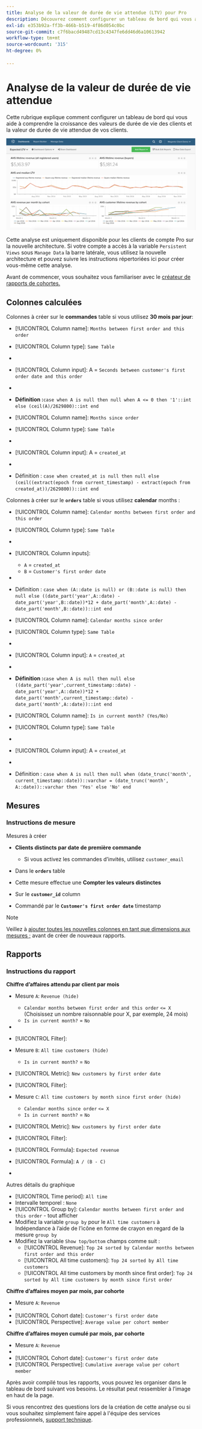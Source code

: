 ```yaml
---
title: Analyse de la valeur de durée de vie attendue (LTV) pour Pro
description: Découvrez comment configurer un tableau de bord qui vous aide à comprendre la croissance des valeurs de durée de vie des clients et la valeur de durée de vie attendue de vos clients.
exl-id: e353b92a-ff3b-466b-b519-4f86d054c0bc
source-git-commit: c7f6bacd49487cd13c4347fe6dd46d6a10613942
workflow-type: tm+mt
source-wordcount: '315'
ht-degree: 0%

---
```


# Analyse de la valeur de durée de vie attendue

Cette rubrique explique comment configurer un tableau de bord qui vous aide à comprendre la croissance des valeurs de durée de vie des clients et la valeur de durée de vie attendue de vos clients.

![](../../assets/exp-lifetim-value-anyalysis.png)

Cette analyse est uniquement disponible pour les clients de compte Pro sur la nouvelle architecture. Si votre compte a accès à la variable `Persistent Views` sous `Manage Data` la barre latérale, vous utilisez la nouvelle architecture et pouvez suivre les instructions répertoriées ici pour créer vous-même cette analyse.

Avant de commencer, vous souhaitez vous familiariser avec le [créateur de rapports de cohortes.](../dev-reports/cohort-rpt-bldr.md)

## Colonnes calculées

Colonnes à créer sur le **commandes** table si vous utilisez **30 mois par jour**:

* [!UICONTROL Column name]: `Months between first order and this order`
* [!UICONTROL Column type]: `Same Table`
* 
   [!UICONTROL Column equation]: `CALCULATION`
* [!UICONTROL Column input]: A = `Seconds between customer's first order date and this order`
* 
   [!UICONTROL Datatype]: `Integer`
* **Définition :**`case when A is null then null when A <= 0 then '1'::int else (ceil(A)/2629800)::int end`

* [!UICONTROL Column name]: `Months since order`
* [!UICONTROL Column type]: `Same Table`
* 
   [!UICONTROL Column equation]: `CALCULATION`
* [!UICONTROL Column input]: A = `created_at`
* 
   [!UICONTROL Datatype]: `Integer`
* Définition : `case when created_at is null then null else (ceil((extract(epoch from current_timestamp) - extract(epoch from created_at))/2629800))::int end`

Colonnes à créer sur le **`orders`** table si vous utilisez **calendar** months :

* [!UICONTROL Column name]: `Calendar months between first order and this order`
* [!UICONTROL Column type]: `Same Table`
* 
   [!UICONTROL Column equation]: `CALCULATION`
* [!UICONTROL Column inputs]:
   * `A` = `created_at`
   * `B` = `Customer's first order date`

* 
   [!UICONTROL Datatype]: `Integer`
* Définition : `case when (A::date is null) or (B::date is null) then null else ((date_part('year',A::date) - date_part('year',B::date))*12 + date_part('month',A::date) - date_part('month',B::date))::int end`

* [!UICONTROL Column name]: `Calendar months since order`
* [!UICONTROL Column type]: `Same Table`
* 
   [!UICONTROL Column equation]: `CALCULATION`
* [!UICONTROL Column input]: `A` = `created_at`
* 
   [!UICONTROL Datatype]: `Integer`
* **Définition :**`case when A is null then null else ((date_part('year',current_timestamp::date) - date_part('year',A::date))*12 + date_part('month',current_timestamp::date) - date_part('month',A::date))::int end`

* [!UICONTROL Column name]: `Is in current month? (Yes/No)`
* [!UICONTROL Column type]: `Same Table`
* 
   [!UICONTROL Column equation]: `CALCULATION`
* [!UICONTROL Column input]: A = `created_at`
* 
   [!UICONTROL Datatype]: `String`
* Définition : `case when A is null then null when (date_trunc('month', current_timestamp::date))::varchar = (date_trunc('month', A::date))::varchar then 'Yes' else 'No' end`

## Mesures

### Instructions de mesure

Mesures à créer

* **Clients distincts par date de première commande**
   * Si vous activez les commandes d’invités, utilisez `customer_email`

* Dans le **`orders`** table
* Cette mesure effectue une **Compter les valeurs distinctes**
* Sur le **`customer_id`** column
* Commandé par le **`Customer's first order date`** timestamp

>[!NOTE]
>
>Veillez à [ajouter toutes les nouvelles colonnes en tant que dimensions aux mesures ;](../../data-analyst/data-warehouse-mgr/manage-data-dimensions-metrics.md) avant de créer de nouveaux rapports.

## Rapports

### Instructions du rapport

**Chiffre d’affaires attendu par client par mois**

* Mesure `A`: `Revenue (hide)`
   * `Calendar months between first order and this order` `<= X` (Choisissez un nombre raisonnable pour X, par exemple, 24 mois)
   * `Is in current month?` = `No`

* 
   [!UICONTROL Mesure]: `Revenue`
* [!UICONTROL Filter]:

* Mesure `B`: `All time customers (hide)`
   * `Is in current month?` = `No`

* [!UICONTROL Metric]: `New customers by first order date`
* [!UICONTROL Filter]:

* Mesure `C`: `All time customers by month since first order (hide)`
   * `Calendar months since order` `<= X`
   * `Is in current month?` = `No`

* [!UICONTROL Metric]: `New customers by first order date`
* [!UICONTROL Filter]:

* [!UICONTROL Formula]: `Expected revenue`
* [!UICONTROL Formula]: `A / (B - C)`
* 

   [!UICONTROL Format]: `Currency`

Autres détails du graphique

* [!UICONTROL Time period]: `All time`
* Intervalle temporel : `None`
* [!UICONTROL Group by]: `Calendar months between first order and this order` - tout afficher
* Modifiez la variable `group by` pour le `All time customers` à Indépendance à l’aide de l’icône en forme de crayon en regard de la mesure `group by`
* Modifiez la variable `Show top/bottom` champs comme suit :
   * [!UICONTROL Revenue]: `Top 24 sorted by Calendar months between first order and this order`
   * [!UICONTROL All time customers]: `Top 24 sorted by All time customers`
   * [!UICONTROL All time customers by month since first order]: `Top 24 sorted by All time customers by month since first order`

**Chiffre d’affaires moyen par mois, par cohorte**

* Mesure `A`: `Revenue`
* 
   [!UICONTROL Metric view]: `Cohort`
* [!UICONTROL Cohort date]: `Customer's first order date`
* [!UICONTROL Perspective]: `Average value per cohort member`

**Chiffre d’affaires moyen cumulé par mois, par cohorte**

* Mesure `A`: `Revenue`
* 
   [!UICONTROL Metric view]: `Cohort`
* [!UICONTROL Cohort date]: `Customer's first order date`
* [!UICONTROL Perspective]: `Cumulative average value per cohort member`

Après avoir compilé tous les rapports, vous pouvez les organiser dans le tableau de bord suivant vos besoins. Le résultat peut ressembler à l’image en haut de la page.

Si vous rencontrez des questions lors de la création de cette analyse ou si vous souhaitez simplement faire appel à l&#39;équipe des services professionnels, [support technique](https://experienceleague.adobe.com/docs/commerce-knowledge-base/kb/troubleshooting/miscellaneous/mbi-service-policies.html).
